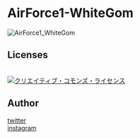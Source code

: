 # AirForce1-WhiteGom
![AirForce1_WhiteGom](https://user-images.githubusercontent.com/37786993/157161471-005bc088-8da5-4bb8-b093-e438e22179b1.jpg)


## Licenses
<br /><a rel="license" href="http://creativecommons.org/licenses/by-nc/4.0/"><img alt="クリエイティブ・コモンズ・ライセンス" style="border-width:0" src="https://i.creativecommons.org/l/by-nc/4.0/88x31.png" /></a><br />

## Author

[twitter](https://twitter.com/hamadayaro_)
<br />
[instagram](https://www.instagram.com/hamadayaro_/)